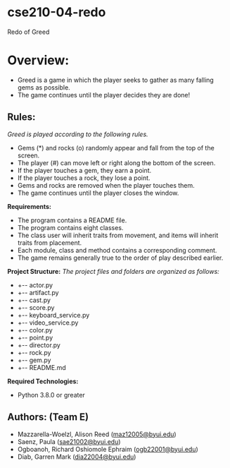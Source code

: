 # cse210-04-redo
Redo of Greed

# **Overview:**

- Greed is a game in which the player seeks to gather as many falling gems as possible.
- The game continues until the player decides they are done!

## **Rules:**

_Greed is played according to the following rules._

- Gems (\*) and rocks (o) randomly appear and fall from the top of the screen.
- The player (#) can move left or right along the bottom of the screen.
- If the player touches a gem, they earn a point.
- If the player touches a rock, they lose a point.
- Gems and rocks are removed when the player touches them.
- The game continues until the player closes the window.

**Requirements:**

- The program contains a README file.
- The program contains eight classes.
- The class user will inherit traits from movement, and items will inherit traits from placement.
- Each module, class and method contains a corresponding comment.
- The game remains generally true to the order of play described earlier.

**Project Structure:**
_The project files and folders are organized as follows:_

- +-- actor.py 
- +-- artifact.py 
- +-- cast.py 
- +-- score.py 
- +-- keyboard_service.py 
- +-- video_service.py 
- +-- color.py 
- +-- point.py 
- +-- director.py 
- +-- rock.py 
- +-- gem.py 
- +-- README.md 

**Required Technologies:**

- Python 3.8.0 or greater

## **Authors: (Team E)**

- Mazzarella-Woelzl, Alison Reed (maz12005@byui.edu)
- Saenz, Paula (sae21002@byui.edu)
- Ogboanoh, Richard Oshiomole Ephraim (ogb22001@byui.edu)
- Diab, Garren Mark (dia22004@byui.edu)
